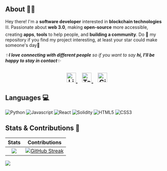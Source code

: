 ## About 🐱‍👤

Hey there! I'm a **software developer** interested in **blockchain technologies**⛓. Passionate about __web 3.0__, making **open-source** more accessible, creating **apps**, **tools** to help people, and **building a community**. Do :star2: my repository if you find my project interesting, at least your star could make someone's day:pray:
<br>

<em>✨<b>I love connecting with different people</b> so if you want to say <b>hi, I'll be happy to stay in contact</b>✨</em>

<h2 align="center">
  &nbsp;&nbsp;
  <a href="https://www.linkedin.com/in/christos-stefanis/">
    <img src="https://www.vectorlogo.zone/logos/linkedin/linkedin-icon.svg" alt="LinkedIn Profile" height="30" width="30">
  </a>
  &nbsp;&nbsp;
  <a href="https://t.me/kaieverdream">
    <img src="https://cdn-icons-png.flaticon.com/512/2111/2111646.png" alt="Telegram" height="30" width="30">
  </a>
  &nbsp;&nbsp;
  <a href="https://gitcoin.co/chrisstef">
    <img src="https://c.gitcoin.co/avatars/3796775e0f4505332d58e331488d56e9/gitcoinco.png" alt="GitCoin" height="30" width="30">
  </a>
  </h2>
  

## Languages 💻

![Python](http://img.shields.io/badge/-Python-3776AB?style=plastic-square&logo=python&logoColor=ffffff)
![Javascript](https://img.shields.io/badge/-JavaScript-%23F7DF1C?style=plastic-square&logo=javascript&logoColor=000000&labelColor=%23F7DF1C&color=%23FFCE5A)
![React](https://img.shields.io/badge/-React-61DAFB?style=plastic-square&logo=react&logoColor=ffffff)
![Solidity](http://img.shields.io/badge/-Solidity-5B4638?style=plastic-square&logo=solidity&logoColor=ffffff)
![HTML5](https://img.shields.io/badge/-HTML5-%23E44D27?style=plastic-square&logo=html5&logoColor=ffffff)
![CSS3](https://img.shields.io/badge/-CSS3-%231572B6?style=plastic-square&logo=css3)


## Stats & Contributions 🧱

Stats             |  Contributions
:-------------------------:|:-------------------------:
[![](https://github-readme-stats.vercel.app/api?username=chrisstef&theme=radical)](https://github.com/chrisstef/github-readme-stats)  |  [![GitHub Streak](http://github-readme-streak-stats.herokuapp.com?user=chrisstef&theme=radical)](https://git.io/streak-stats)

![](https://activity-graph.herokuapp.com/graph?username=chrisstef&theme=synthwave-84)
